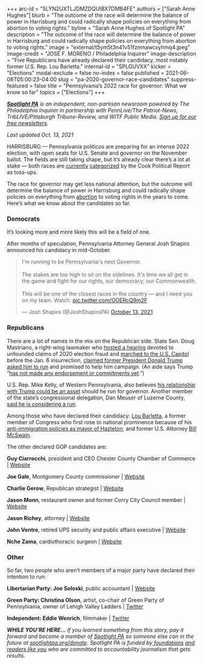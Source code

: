 +++
arc-id = "5LYN2UXTLJDMZDQUIBX7DMB4FE"
authors = ["Sarah Anne Hughes"]
blurb = "The outcome of the race will determine the balance of power in Harrisburg and could radically shape policies on everything from abortion to voting rights."
byline = "Sarah Anne Hughes of Spotlight PA"
description = "The outcome of the race will determine the balance of power in Harrisburg and could radically shape policies on everything from abortion to voting rights."
image = "external/t5ym5t3n41v51fzmnawcxyhmq4.jpeg"
image-credit = "JOSE F. MORENO / Philadelphia Inquirer"
image-description = "Five Republicans have already declared their candidacy, most notably former U.S. Rep. Lou Barletta."
internal-id = "SPLGUVXX"
kicker = "Elections"
modal-exclude = false
no-index = false
published = 2021-06-08T05:00:23-04:00
slug = "pa-2020-governor-race-candidates"
suppress-featured = false
title = "Pennsylvania’s 2022 race for governor: What we know so far"
topics = ["Elections"]
+++

<a href="https://www.spotlightpa.org/"><i><b>Spotlight PA</b></i></a><i> is an independent, non-partisan newsroom powered by The Philadelphia Inquirer in partnership with PennLive/The Patriot-News, TribLIVE/Pittsburgh Tribune-Review, and WITF Public Media. </i><a href="https://www.spotlightpa.org/newsletters"><i>Sign up for our free newsletters</i></a><i>.</i>

<i>Last updated Oct. 13, 2021</i>

HARRISBURG — Pennsylvania politicos are preparing for an intense 2022 election, with open seats for U.S. Senate and governor on the November ballot. The fields are still taking shape, but it’s already clear there’s a lot at stake — both races are <a href="https://cookpolitical.com/ratings/governor-race-ratings">currently</a> <a href="https://cookpolitical.com/ratings/senate-race-ratings">categorized</a> by the Cook Political Report as toss-ups.

The race for governor may get less national attention, but the outcome will determine the balance of power in Harrisburg and could radically shape policies on everything from <a href="https://www.goerie.com/story/news/2021/05/25/pennsylvania-abortion-bills-advance/7430884002/">abortion</a> to voting rights in the years to come. Here’s what we know about the candidates so far.

<script src="https://www.spotlightpa.org/embed.js" async></script><div data-spl-embed-version="1" data-spl-src="https://www.spotlightpa.org/embeds/newsletter/"></div>

### Democrats

It’s looking more and more likely this will be a field of one. 

After months of speculation, Pennsylvania Attorney General Josh Shapiro announced his candidacy in mid-October.

<blockquote class="twitter-tweet"><p lang="en" dir="ltr">I&#39;m running to be Pennsylvania&#39;s next Governor.<br><br>The stakes are too high to sit on the sidelines. It&#39;s time we all get in the game and fight for our rights, our democracy, our Commonwealth.<br><br>This will be one of the closest races in the country — and I need you on my team. Watch: <a href="https://t.co/OOERcQ9m2F">pic.twitter.com/OOERcQ9m2F</a></p>&mdash; Josh Shapiro (@JoshShapiroPA) <a href="https://twitter.com/JoshShapiroPA/status/1448242368268931075?ref_src=twsrc%5Etfw">October 13, 2021</a></blockquote>
<script async src="https://platform.twitter.com/widgets.js" charset="utf-8"></script>


### Republicans

There are a lot of names in the mix on the Republican side. State Sen. Doug Mastriano, a right-wing lawmaker who <a href="https://www.spotlightpa.org/news/2020/11/rudy-giuliani-trump-pennsylvania-election-senate-hearing/">hosted a hearing</a> devoted to unfounded claims of 2020 election fraud and <a href="https://www.spotlightpa.org/news/2021/01/doug-mastriano-trump-capitol-attack-resignation-investigation/">marched to the U.S. Capitol</a> before the Jan. 6 insurrection, <a href="https://apnews.com/article/donald-trump-government-and-politics-3e72340ae5766adac3a75eb744f5bcc6">claimed former President Donald Trump asked him to run</a> and promised to help him campaign. (An aide says Trump “<a href="https://apnews.com/article/donald-trump-pennsylvania-government-and-politics-f2384a82f84d98881e9de68e28846920">has not made any endorsement or commitments yet</a>.”)

U.S. Rep. Mike Kelly, of Western Pennsylvania, also believes <a href="https://www.reuters.com/article/us-usa-politics-trump-republicans-insigh/eyeing-2022-elections-republicans-jockey-for-trumps-blessing-idUSKBN2BA11Q">his relationship with Trump could be an asset</a> should he run for governor. Another member of the state’s congressional delegation, Dan Meuser of Luzerne County, <a href="https://www.mcall.com/news/pennsylvania/politics/mc-nws-pa-meuser-20210519-o3ayw2h3mzayva5jpxk33hss3e-story.html">said he is considering a run</a>.

<script src="https://www.spotlightpa.org/embed.js" async></script><div data-spl-embed-version="1" data-spl-src="https://www.spotlightpa.org/embeds/donate/?teaser_text=If%20you%20learned%20something%20from%20this%20report%2C%20pay%20it%20forward%20and%20become%20a%20member%20of%20Spotlight%20PA%20so%20someone%20else%20can%20in%20the%20future."></div>


Among those who have declared their candidacy: <a href="https://www.loubarletta.com/">Lou Barletta</a>, a former member of Congress who first rose to national prominence because of his <a href="https://www.inquirer.com/philly/news/politics/barletta-trump-immigration-hazleton-pennsylvania-20180716.html">anti-immigration policies as mayor of Hazleton</a>; and former U.S. Attorney <a href="https://billmcswain.com/" target="_blank">Bill McSwain</a>.

The other declared GOP candidates are:

<b>Guy Ciarrocchi</b>, president and CEO Chester County Chamber of Commerce | <a href="https://guyforgov.com/" target="_blank">Website</a>

<b>Joe Gale</b>, Montgomery County commissioner | <a href="http://www.joegale.com/">Website</a>

<b>Charlie Gerow</b>, Republican strategist | <a href="https://www.charlieforgovernor.com/" target="_blank">Website</a>

<b>Jason Monn</b>, restaurant owner and former Corry City Council member | <a href="https://jasonmonn.com/">Website</a>

<b>Jason Richey</b>, attorney | <a href="https://jasonrichey2022.com/">Website</a>

<b>John Ventre</b>, retired UPS security and public affairs executive | <a href="https://vote4ventre.blogspot.com/" target="_blank">Website</a>

<b>Nche Zama</b>, cardiothoracic surgeon | <a href="https://www.zamaforpa.com/">Website</a>

### Other

So far, two people who aren’t members of a major party have declared their intention to run:

<b>Libertarian Party: Joe Soloski</b>, public accountant | <a href="https://www.joesoloski.com/">Website</a>

<b>Green Party: Christina Olson</b>, artist, co-chair of Green Party of Pennsylvania, owner of Lehigh Valley Ladders | <a href="https://twitter.com/christinaeolso1?lang=en">Twitter</a>

<b>Independent: Eddie Wenrich</b>, filmmaker | <a href="https://twitter.com/eddie7697?lang=en" target="_blank">Twitter</a>

<i><b>WHILE YOU’RE HERE...</b></i><i> If you learned something from this story, pay it forward and become a member of </i><a href="https://www.spotlightpa.org/"><i>Spotlight PA</i></a><i> so someone else can in the future at </i><a href="http://spotlightpa.org/donate"><i>spotlightpa.org/donate</i></a><i>. Spotlight PA is funded by</i><a href="https://www.spotlightpa.org/support"><i> foundations</i></a><i> </i><a href="https://www.spotlightpa.org/support"><i>and readers like you</i></a><i> who are committed to accountability journalism that gets results.</i>
